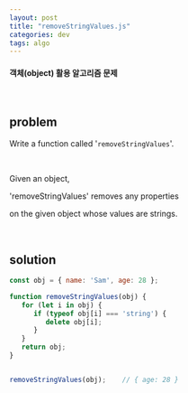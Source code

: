```yaml
---
layout: post
title: "removeStringValues.js"
categories: dev
tags: algo
---
```


#### 객체(object) 활용 알고리즘 문제

<br>

## problem

Write a function called '`removeStringValues`'.

<br>

Given an object,

'removeStringValues' removes any properties

on the given object whose values are strings.

<br>

## solution

```javascript
const obj = { name: 'Sam', age: 28 };

function removeStringValues(obj) {
   for (let i in obj) {
      if (typeof obj[i] === 'string') {
         delete obj[i];
      }
   }
   return obj;
}


removeStringValues(obj);	// { age: 28 }
```

